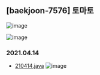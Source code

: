 ## [baekjoon-7576] 토마토

![image](https://user-images.githubusercontent.com/22045163/96839353-052ce900-1484-11eb-845f-d76c0d11a9a3.png)

![image](https://user-images.githubusercontent.com/22045163/114639163-21f5fb00-9d08-11eb-8a09-a236fd327ad9.png)

### 2021.04.14

- [210414.java](Main2.java)
    ![image](https://user-images.githubusercontent.com/22045163/114639207-30441700-9d08-11eb-8c48-3f8ea4595757.png)
